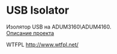# USB Isolator

Изолятор USB на ADUM3160\ADUM4160.<br>
[Описание проекта](https://adelectronics.ru/2016/11/20/usb-iso-%d0%bf%d1%80%d0%be%d1%81%d1%82%d0%be%d0%b9-usb-%d0%b8%d0%b7%d0%be%d0%bb%d1%8f%d1%82%d0%be%d1%80/)<br>

WTFPL
http://www.wtfpl.net/
